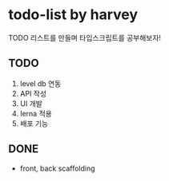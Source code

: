 # todo-list by harvey
TODO 리스트를 만들며 타입스크립트를 공부해보자!

## TODO
1. level db 연동
2. API 작성
3. UI 개발
4. lerna 적용
5. 배포 기능

## DONE
- front, back scaffolding

